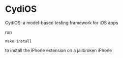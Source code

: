 # CydiOS
CydiOS: a model-based testing framework for iOS apps

run
```
make install
```
to install the iPhone extension on a jailbroken iPhone
